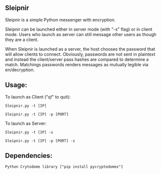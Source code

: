 ## Sleipnir
Sleipnir is a simple Python messenger with encryption.

Sleipnir can be launched either in server mode (with "-s" flag) or in client mode.
Users who launch as server can still message other users as though they are a client.

When Sleipnir is launched as a server, the host chooses the password that will allow clients to connect.
Obviously, passwords are not sent in plaintext and instead the client/server pass hashes are compared to determine a match.
Matchings passwords renders messages as mutually legible via en/decryption.


## Usage: 
To launch as Client ("q!" to quit):
    
    Sleipnir.py -t [IP]
    
    Sleipnir.py -t [IP] -p [PORT]

To launch as Server:
    
    Sleipnir.py -t [IP] -s
    
    Sleipnir.py -t [IP] -p [PORT] -s

## Dependencies:

    Python Crytodome library ["pip install pycryptodomex"]
